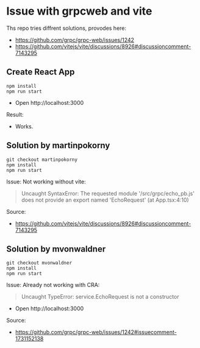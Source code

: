 # Issue with grpcweb and vite

Ths repo tries diffrent solutions, provodes here:

* https://github.com/grpc/grpc-web/issues/1242
* https://github.com/vitejs/vite/discussions/8926#discussioncomment-7143295


## Create React App

```
npm install
npm run start
```

* Open http://localhost:3000

Result: 

* Works.

## Solution by martinpokorny

```
git checkout martinpokorny
npm install
npm run start
```

Issue: Not working without vite:

> Uncaught SyntaxError: The requested module '/src/grpc/echo_pb.js' does not provide an export named 'EchoRequest' (at App.tsx:4:10)

Source:

* https://github.com/vitejs/vite/discussions/8926#discussioncomment-7143295

## Solution by mvonwaldner

```
git checkout mvonwaldner
npm install
npm run start
```

Issue: Already not working with CRA:

> Uncaught TypeError: service.EchoRequest is not a constructor

* Open http://localhost:3000

Source:

* https://github.com/grpc/grpc-web/issues/1242#issuecomment-1731152138
